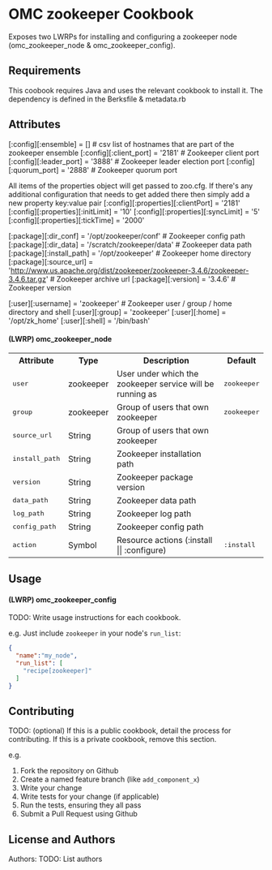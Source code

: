 # OMC zookeeper Cookbook

Exposes two LWRPs for installing and configuring a zookeeper node (omc_zookeeper_node & omc_zookeeper_config).

## Requirements

This coobook requires Java and uses the relevant cookbook to install it. The dependency is defined in the Berksfile & metadata.rb

## Attributes

[:config][:ensemble] = [] # csv list of hostnames that are part of the zookeeper ensemble
[:config][:client_port] = '2181' # Zookeeper client port 
[:config][:leader_port] = '3888' # Zookeeper leader election port
[:config][:quorum_port] = '2888' # Zookeeper quorum port

All items of the properties object will get passed to zoo.cfg. If there's any additional configuration that needs to get added there then simply add a new property key:value pair
[:config][:properties][:clientPort] = '2181'
[:config][:properties][:initLimit] = '10'
[:config][:properties][:syncLimit] = '5'
[:config][:properties][:tickTime] = '2000'

[:package][:dir_conf] = '/opt/zookeeper/conf' # Zookeeper config path
[:package][:dir_data] = '/scratch/zookeeper/data' # Zookeeper data path
[:package][:install_path] = '/opt/zookeeper' # Zookeeper home directory
[:package][:source_url] = 'http://www.us.apache.org/dist/zookeeper/zookeeper-3.4.6/zookeeper-3.4.6.tar.gz' # Zookeeper archive url
[:package][:version] = '3.4.6' # Zookeeper version

[:user][:username] = 'zookeeper' # Zookeeper user / group / home directory and shell
[:user][:group] = 'zookeeper'
[:user][:home] = '/opt/zk_home'
[:user][:shell] = '/bin/bash'



#### (LWRP) omc_zookeeper_node
<table>
  <tr>
    <th>Attribute</th>
    <th>Type</th>
    <th>Description</th>
    <th>Default</th>
  </tr>
  <tr>
    <td><tt>user</tt></td>
    <td>zookeeper</td>
    <td>User under which the zookeeper service will be running as</td>
    <td><tt>zookeeper</tt></td>
  </tr>
  <tr>
    <td><tt>group</tt></td>
    <td>zookeeper</td>
    <td>Group of users that own zookeeper</td>
    <td><tt>zookeeper</tt></td>
  </tr>
  <tr>
    <td><tt>source_url</tt></td>
    <td>String</td>
    <td>Group of users that own zookeeper</td>
    <td><tt></tt></td>
  </tr>
  <tr>
    <td><tt>install_path</tt></td>
    <td>String</td>
    <td>Zookeeper installation path</td>
    <td><tt></tt></td>
  </tr>
  <tr>
    <td><tt>version</tt></td>
    <td>String</td>
    <td>Zookeeper package version</td>
    <td><tt></tt></td>
  </tr>
  <tr>
    <td><tt>data_path</tt></td>
    <td>String</td>
    <td>Zookeeper data path</td>
    <td><tt></tt></td>
  </tr>
  <tr>
    <td><tt>log_path</tt></td>
    <td>String</td>
    <td>Zookeeper log path</td>
    <td><tt></tt></td>
  </tr>
  <tr>
    <td><tt>config_path</tt></td>
    <td>String</td>
    <td>Zookeeper config path</td>
    <td><tt></tt></td>
  </tr>
  <tr>
    <td><tt>action</tt></td>
    <td>Symbol</td>
    <td>Resource actions (:install || :configure)</td>
    <td><tt>:install</tt></td>
  </tr>
</table>

## Usage

#### (LWRP) omc_zookeeper_config
TODO: Write usage instructions for each cookbook.

e.g.
Just include `zookeeper` in your node's `run_list`:

```json
{
  "name":"my_node",
  "run_list": [
    "recipe[zookeeper]"
  ]
}
```

## Contributing

TODO: (optional) If this is a public cookbook, detail the process for contributing. If this is a private cookbook, remove this section.

e.g.
1. Fork the repository on Github
2. Create a named feature branch (like `add_component_x`)
3. Write your change
4. Write tests for your change (if applicable)
5. Run the tests, ensuring they all pass
6. Submit a Pull Request using Github

## License and Authors

Authors: TODO: List authors

